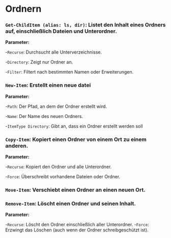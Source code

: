 # Ordnern

### `Get-ChildItem (alias: ls, dir)`: Listet den Inhalt eines Ordners auf, einschließlich Dateien und Unterordner.

**Parameter:**

-`Recurse`: Durchsucht alle Unterverzeichnisse.

-`Directory`: Zeigt nur Ordner an.

-`Filter`: Filtert nach bestimmten Namen oder Erweiterungen.

### `New-Item`: Erstellt einen neue datei

**Parameter:**

-`Path`: Der Pfad, an dem der Ordner erstellt wird.

-`Name`: Der Name des neuen Ordners.

-`ItemType Directory`: Gibt an, dass ein Ordner erstellt werden soll

### `Copy-Item`:   Kopiert einen Ordner von einem Ort zu einem anderen.

**Parameter:**

-`Recurse`: Kopiert den Ordner und alle Unterordner.

-`Force`: Überschreibt vorhandene Dateien oder Ordner.

### `Move-Item`: Verschiebt einen Ordner an einen neuen Ort.

### `Remove-Item`: Löscht einen Ordner und seinen Inhalt.

**Parameter:**

-`Recurse`: Löscht den Ordner einschließlich aller Unterordner.
-`Force`: Erzwingt das Löschen (auch wenn der Ordner schreibgeschützt ist).